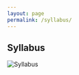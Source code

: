 ```yaml
---
layout: page
permalink: /syllabus/
---
```


## Syllabus

![Syllabus](..\git\Automata_Theory\_images\syl.PNG)
